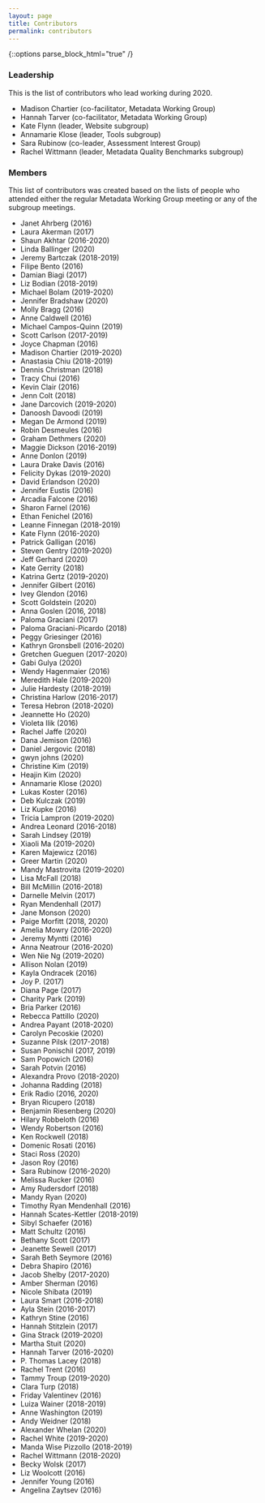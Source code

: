 ```yaml
---
layout: page
title: Contributors
permalink: contributors
---
```

{::options parse_block_html="true" /}

### Leadership

This is the list of contributors who lead working during 2020.

* Madison Chartier (co-facilitator, Metadata Working Group)
* Hannah Tarver (co-facilitator, Metadata Working Group)
* Kate Flynn (leader, Website subgroup)
* Annamarie Klose (leader, Tools subgroup)
* Sara Rubinow (co-leader, Assessment Interest Group)
* Rachel Wittmann (leader, Metadata Quality Benchmarks subgroup)


### Members

This list of contributors was created based on the lists of people who attended either the regular Metadata Working Group meeting or any of the subgroup meetings.

* Janet Ahrberg (2016)
* Laura Akerman (2017)
* Shaun Akhtar (2016-2020)
* Linda Ballinger (2020)
* Jeremy Bartczak (2018-2019)
* Filipe Bento (2016)
* Damian Biagi (2017)
* Liz Bodian (2018-2019)
* Michael Bolam (2019-2020)
* Jennifer Bradshaw (2020)
* Molly Bragg (2016)
* Anne Caldwell (2016)
* Michael Campos-Quinn (2019)
* Scott Carlson (2017-2019)
* Joyce Chapman (2016)
* Madison Chartier (2019-2020)
* Anastasia Chiu (2018-2019)
* Dennis Christman (2018)
* Tracy Chui (2016)
* Kevin Clair (2016)
* Jenn Colt (2018)
* Jane Darcovich (2019-2020)
* Danoosh Davoodi (2019)
* Megan De Armond (2019)
* Robin Desmeules (2016)
* Graham Dethmers (2020)
* Maggie Dickson (2016-2019)
* Anne Donlon (2019)
* Laura Drake Davis (2016)
* Felicity Dykas (2019-2020)
* David Erlandson (2020)
* Jennifer Eustis (2016)
* Arcadia Falcone (2016)
* Sharon Farnel (2016)
* Ethan Fenichel (2016)
* Leanne Finnegan (2018-2019)
* Kate Flynn (2016-2020)
* Patrick Galligan (2016)
* Steven Gentry (2019-2020)
* Jeff Gerhard (2020)
* Kate Gerrity (2018)
* Katrina Gertz (2019-2020)
* Jennifer Gilbert (2016)
* Ivey Glendon (2016)
* Scott Goldstein (2020)
* Anna Goslen (2016, 2018)
* Paloma Graciani (2017)
* Paloma Graciani-Picardo (2018)
* Peggy Griesinger (2016)
* Kathryn Gronsbell (2016-2020)
* Gretchen Gueguen (2017-2020)
* Gabi Gulya (2020)
* Wendy Hagenmaier (2016)
* Meredith Hale (2019-2020)
* Julie Hardesty (2018-2019)
* Christina Harlow (2016-2017)
* Teresa Hebron (2018-2020)
* Jeannette Ho (2020)
* Violeta Ilik (2016)
* Rachel Jaffe (2020)
* Dana Jemison (2016)
* Daniel Jergovic (2018)
* gwyn johns (2020)
* Christine Kim (2019)
* Heajin Kim (2020)
* Annamarie Klose (2020)
* Lukas Koster (2016)
* Deb Kulczak (2019)
* Liz Kupke (2016)
* Tricia Lampron (2019-2020)
* Andrea Leonard (2016-2018)
* Sarah Lindsey (2019)
* Xiaoli Ma (2019-2020)
* Karen Majewicz (2016)
* Greer Martin (2020)
* Mandy Mastrovita (2019-2020)
* Lisa McFall (2018)
* Bill McMillin (2016-2018)
* Darnelle Melvin (2017)
* Ryan Mendenhall (2017)
* Jane Monson (2020)
* Paige Morfitt (2018, 2020)
* Amelia Mowry (2016-2020)
* Jeremy Myntti (2016)
* Anna Neatrour (2016-2020)
* Wen Nie Ng (2019-2020)
* Allison Nolan (2019)
* Kayla Ondracek (2016)
* Joy P. (2017)
* Diana Page (2017)
* Charity Park (2019)
* Bria Parker (2016)
* Rebecca Pattillo (2020)
* Andrea Payant (2018-2020)
* Carolyn Pecoskie (2020)
* Suzanne Pilsk (2017-2018)
* Susan Ponischil (2017, 2019)
* Sam Popowich (2016)
* Sarah Potvin (2016)
* Alexandra Provo (2018-2020)
* Johanna Radding (2018)
* Erik Radio (2016, 2020)
* Bryan Ricupero (2018)
* Benjamin Riesenberg (2020)
* Hilary Robbeloth (2016)
* Wendy Robertson (2016)
* Ken Rockwell (2018)
* Domenic Rosati (2016)
* Staci Ross (2020)
* Jason Roy (2016)
* Sara Rubinow (2016-2020)
* Melissa Rucker (2016)
* Amy Rudersdorf (2018)
* Mandy Ryan (2020)
* Timothy Ryan Mendenhall (2016)
* Hannah Scates-Kettler (2018-2019)
* Sibyl Schaefer (2016)
* Matt Schultz (2016)
* Bethany Scott (2017)
* Jeanette Sewell (2017)
* Sarah Beth Seymore (2016)
* Debra Shapiro (2016)
* Jacob Shelby (2017-2020)
* Amber Sherman (2016)
* Nicole Shibata (2019)
* Laura Smart (2016-2018)
* Ayla Stein (2016-2017)
* Kathryn Stine (2016)
* Hannah Stitzlein (2017)
* Gina Strack (2019-2020)
* Martha Stuit (2020)
* Hannah Tarver (2016-2020)
* P. Thomas Lacey (2018)
* Rachel Trent (2016)
* Tammy Troup (2019-2020)
* Clara Turp (2018)
* Friday Valentinev (2016)
* Luiza Wainer (2018-2019)
* Anne Washington (2019)
* Andy Weidner (2018)
* Alexander Whelan (2020)
* Rachel White (2019-2020)
* Manda Wise Pizzollo (2018-2019)
* Rachel Wittmann (2018-2020)
* Becky Wolsk (2017)
* Liz Woolcott (2016)
* Jennifer Young (2016)
* Angelina Zaytsev (2016)